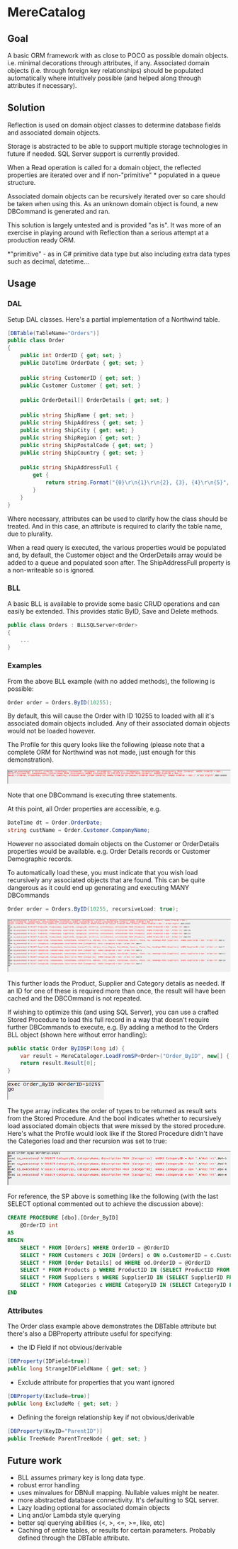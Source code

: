 # MereCatalog

## Goal

A basic ORM framework with as close to POCO as possible domain objects. i.e. minimal decorations through attributes, if any. Associated domain objects (i.e. through foreign key relationships) should be populated automatically where intuitively possible (and helped along through attributes if necessary).



## Solution

Reflection is used on domain object classes to determine database fields and associated domain objects. 

Storage is abstracted to be able to support multiple storage technologies in future if needed. SQL Server support is currently provided. 

When a Read operation is called for a domain object, the reflected properties are iterated over and if non-"primitive" * populated in a queue structure.  

Associated domain objects can be recursively iterated over so care should be taken when using this. As an unknown domain object is found, a new DBCommand is generated and ran. 

This solution is largely untested and is provided "as is". It was more of an exercise in playing around with Reflection than a serious attempt at a production ready ORM.

*"primitive" - as in C# primitive data type but also including extra data types such as decimal, datetime...


## Usage

### DAL

Setup DAL classes. Here's a partial implementation of a Northwind table.

``` C#
[DBTable(TableName="Orders")]
public class Order
{
	public int OrderID { get; set; }
	public DateTime OrderDate { get; set; }

	public string CustomerID { get; set; }
	public Customer Customer { get; set; }

	public OrderDetail[] OrderDetails { get; set; }

	public string ShipName { get; set; }
	public string ShipAddress { get; set; }
	public string ShipCity { get; set; }
	public string ShipRegion { get; set; }
	public string ShipPostalCode { get; set; }
	public string ShipCountry { get; set; }
			
	public string ShipAddressFull { 
		get { 
			return string.Format("{0}\r\n{1}\r\n{2}, {3}, {4}\r\n{5}", ShipName, ShipAddress, ShipCity, ShipRegion, ShipPostalCode, ShipCountry); 
		} 
	}
}
```

Where necessary, attributes can be used to clarify how the class should be treated. And in this case, an attribute is required to clarify the table name, due to plurality.

When a read query is executed, the various properties would be populated and, by default, the Customer object and the OrderDetails array would be added to a queue and populated soon after.  The ShipAddressFull property is a non-writeable so is ignored.



### BLL

A basic BLL is available to provide some basic CRUD operations and can easily be extended. This provides static ByID, Save and Delete methods.  

``` C#
public class Orders : BLLSQLServer<Order>
{
	...
}
```

### Examples

From the above BLL example (with no added methods), the following is possible:

``` C#
Order order = Orders.ByID(10255);
```

By default, this will cause the Order with ID 10255 to loaded with all it's associated domain objects included. Any of their associated domain objects would not be loaded however.

The Profile for this query looks like the following (please note that a complete ORM for Northwind was not made, just enough for this demonstration).

[![default Load](./images/defaultLoad.PNG)](./images/defaultLoad.PNG)

Note that one DBCommand is executing three statements.

At this point, all Order properties are accessible, e.g.

``` C#
DateTime dt = Order.OrderDate;
string custName = Order.Customer.CompanyName;
```

However no associated domain objects on the Customer or OrderDetails properties would be available. e.g. Order Details records or Customer Demographic records.

To automatically load these, you must indicate that you wish load recursively any associated objects that are found. This can be quite dangerous as it could end up generating and executing MANY DBCommands

``` C#
Order order = Orders.ByID(10255, recursiveLoad: true);
```

[![Recursive Load](./images/RecursiveLoad.PNG)](./images/RecursiveLoad.PNG)

This further loads the Product, Supplier and Category details as needed. If an ID for one of these is required more than once, the result will have been cached and the DBCOmmand is not repeated.

If wishing to optimize this (and using SQL Server), you can use a crafted Stored Procedure to load this full record in a way that doesn't require further DBCommands to execute, e.g. By adding a method to the Orders BLL object (shown here without error handling):

``` C#
public static Order ByIDSP(long id) {
	var result = MereCataloger.LoadFromSP<Order>("Order_ByID", new[] { typeof(Order), typeof(Customer), typeof(OrderDetail), typeof(Product), typeof(Supplier), typeof(Category) }, true, "OrderID", id);
	return result.Result[0];
}
```
[![Stored Proc Full](./images/StoredProcFull.PNG)](./images/StoredProcFull.PNG)

The type array indicates the order of types to be returned as result sets from the Stored Procedure. And the bool indicates whether to recursively load associated domain objects that were missed by the stored procedure. Here's what the Profile would look like if the Stored Procedure didn't have the Categories load and ther recursion was set to true:

[![Stored Proc Incomplete](./images/StoredProcIncomplete.PNG)](./images/StoredProcIncomplete.PNG)

For reference, the SP above is something like the following (with the last SELECT optional commented out to achieve the discussion above):

``` SQL 
CREATE PROCEDURE [dbo].[Order_ByID]
	@OrderID int
AS
BEGIN
	SELECT * FROM [Orders] WHERE OrderID = @OrderID
	SELECT * FROM Customers c JOIN [Orders] o ON o.CustomerID = c.CustomerID WHERE o.OrderID = @OrderID
	SELECT * FROM [Order Details] od WHERE od.OrderID = @OrderID
	SELECT * FROM Products p WHERE ProductID IN (SELECT ProductID FROM [Order Details] od WHERE od.OrderID = @OrderID)
	SELECT * FROM Suppliers s WHERE SupplierID IN (SELECT SupplierID FROM Products p WHERE ProductID IN (SELECT ProductID FROM [Order Details] od WHERE od.OrderID = @OrderID))
	SELECT * FROM Categories c WHERE CategoryID IN (SELECT CategoryID FROM Products p WHERE ProductID IN (SELECT ProductID FROM [Order Details] od WHERE od.OrderID = @OrderID))
END
```

### Attributes

The Order class example above demonstrates the DBTable attribute but there's also a DBProperty attribute useful for specifying:
- the ID Field if not obvious/derivable
``` C#
[DBProperty(IDField=true)]
public long StrangeIDFieldName { get; set; }
```
- Exclude attribute for properties that you want ignored
``` C#
[DBProperty(Exclude=true)]
public long ExcludeMe { get; set; }
```
- Defining the foreign relationship key if not obvious/derivable
``` C#
[DBProperty(KeyID="ParentID")]
public TreeNode ParentTreeNode { get; set; }
```

## Future work

- BLL assumes primary key is long data type.
- robust error handling
- uses minvalues for DBNull mapping. Nullable values might be neater.
- more abstracted database connectivity. It's defaulting to SQL server.
- Lazy loading optional for associated domain objects
- Linq and/or Lambda style querying
- better sql querying abilities (<, >, <=, >=, like, etc)
- Caching of entire tables, or results for certain parameters. Probably defined through the DBTable attribute.